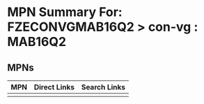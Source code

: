 



# MPN Summary For: FZECONVGMAB16Q2 > con-vg : MAB16Q2

## MPNs
  

|MPN|Direct Links|Search Links|
| :--- | :--- | :--- |
||||
